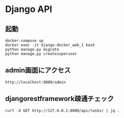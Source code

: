 # Django API
## 起動
```
docker-compose up
docker exec -it django-docker_web_1 bash
python manage.py migrate
python manage.py createsuperuser
```

## admin画面にアクセス
```
http://localhost:8000/admin
```

## djangorestframework疎通チェック
```
curl -X GET http://127.0.0.1:8000/api/tasks/ | jq .
```